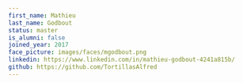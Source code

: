 ```yaml
---
first_name: Mathieu
last_name: Godbout
status: master
is_alumni: false
joined_year: 2017
face_picture: images/faces/mgodbout.png
linkedin: https://www.linkedin.com/in/mathieu-godbout-4241a815b/
github: https://github.com/TortillasAlfred
---
```

